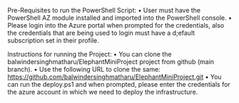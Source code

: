 Pre-Requisites to run the PowerShell Script:
•	User must have the PowerShell AZ module installed and imported into the PowerShell console.
•	Please login into the Azure portal when prompted for the credentials, also the credentials that are being used to login must have a d;efault subscription set in their profile.

Instructions for running the Project:
•	You can clone the balwindersinghmatharu/ElephantMiniProject project from github (main branch).
•	Use the following URL to clone the same:
https://github.com/balwindersinghmatharu/ElephantMiniProject.git
•	You can run the deploy.ps1 and when prompted, please enter the credentials for the azure account in which we need to deploy the infrastructure.

